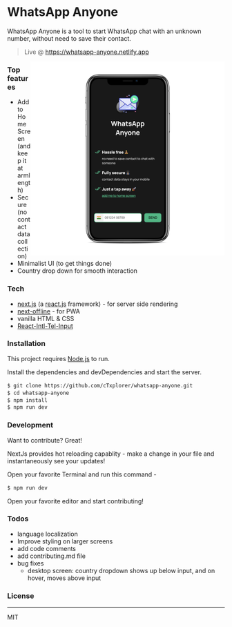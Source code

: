 # WhatsApp Anyone

WhatsApp Anyone is a tool to start WhatsApp chat with an unknown number, without need to save their contact.

> Live @ https://whatsapp-anyone.netlify.app

[<img align="right" width="450" height="auto" src="https://github.com/cTxplorer/whatsapp-anyone/blob/production/screenshot-iphonex.png">](https://whatsapp-anyone.netlify.app/)

### Top features
  - Add to Home Screen (and keep it at armlength)
  - Secure (no contact data collection)
  - Minimalist UI (to get things done)
  - Country drop down for smooth interaction


### Tech
* [next.js](nextjs.org) (a [react.js](reactjs.org) framework) - for server side rendering
* [next-offline](https://github.com/hanford/next-offline) - for PWA
* vanilla HTML & CSS
* [React-Intl-Tel-Input](https://www.npmjs.com/package/react-intl-tel-input)


### Installation
This project requires [Node.js](https://nodejs.org/) to run.

Install the dependencies and devDependencies and start the server.

```sh
$ git clone https://github.com/cTxplorer/whatsapp-anyone.git
$ cd whatsapp-anyone
$ npm install
$ npm run dev
```

### Development

Want to contribute? Great!

NextJs provides hot reloading capablity - make a change in your file and instantaneously see your updates!

Open your favorite Terminal and run this command -

```sh
$ npm run dev
```

Open your favorite editor and start contributing!

### Todos

 - language localization
 - Improve styling on larger screens
 - add code comments
 - add contributing.md file
 - bug fixes
   - desktop screen: country dropdown shows up below input, and on hover, moves above input


### License
----
MIT

